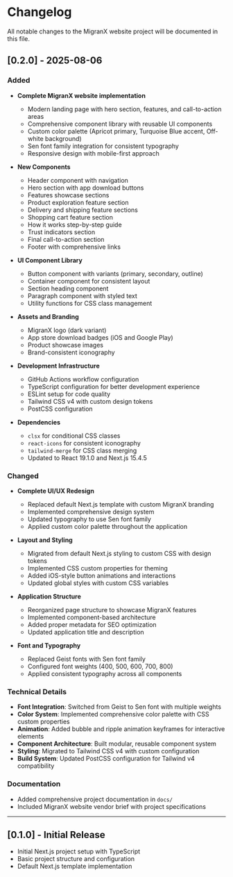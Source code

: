 # Changelog

All notable changes to the MigranX website project will be documented in this file.

## [0.2.0] - 2025-08-06

### Added

- **Complete MigranX website implementation**

  - Modern landing page with hero section, features, and call-to-action areas
  - Comprehensive component library with reusable UI components
  - Custom color palette (Apricot primary, Turquoise Blue accent, Off-white background)
  - Sen font family integration for consistent typography
  - Responsive design with mobile-first approach

- **New Components**

  - Header component with navigation
  - Hero section with app download buttons
  - Features showcase sections
  - Product exploration feature section
  - Delivery and shipping feature sections
  - Shopping cart feature section
  - How it works step-by-step guide
  - Trust indicators section
  - Final call-to-action section
  - Footer with comprehensive links

- **UI Component Library**

  - Button component with variants (primary, secondary, outline)
  - Container component for consistent layout
  - Section heading component
  - Paragraph component with styled text
  - Utility functions for CSS class management

- **Assets and Branding**

  - MigranX logo (dark variant)
  - App store download badges (iOS and Google Play)
  - Product showcase images
  - Brand-consistent iconography

- **Development Infrastructure**

  - GitHub Actions workflow configuration
  - TypeScript configuration for better development experience
  - ESLint setup for code quality
  - Tailwind CSS v4 with custom design tokens
  - PostCSS configuration

- **Dependencies**
  - `clsx` for conditional CSS classes
  - `react-icons` for consistent iconography
  - `tailwind-merge` for CSS class merging
  - Updated to React 19.1.0 and Next.js 15.4.5

### Changed

- **Complete UI/UX Redesign**

  - Replaced default Next.js template with custom MigranX branding
  - Implemented comprehensive design system
  - Updated typography to use Sen font family
  - Applied custom color palette throughout the application

- **Layout and Styling**

  - Migrated from default Next.js styling to custom CSS with design tokens
  - Implemented CSS custom properties for theming
  - Added iOS-style button animations and interactions
  - Updated global styles with custom CSS variables

- **Application Structure**

  - Reorganized page structure to showcase MigranX features
  - Implemented component-based architecture
  - Added proper metadata for SEO optimization
  - Updated application title and description

- **Font and Typography**
  - Replaced Geist fonts with Sen font family
  - Configured font weights (400, 500, 600, 700, 800)
  - Applied consistent typography across all components

### Technical Details

- **Font Integration**: Switched from Geist to Sen font with multiple weights
- **Color System**: Implemented comprehensive color palette with CSS custom properties
- **Animation**: Added bubble and ripple animation keyframes for interactive elements
- **Component Architecture**: Built modular, reusable component system
- **Styling**: Migrated to Tailwind CSS v4 with custom configuration
- **Build System**: Updated PostCSS configuration for Tailwind v4 compatibility

### Documentation

- Added comprehensive project documentation in `docs/`
- Included MigranX website vendor brief with project specifications

---

## [0.1.0] - Initial Release

- Initial Next.js project setup with TypeScript
- Basic project structure and configuration
- Default Next.js template implementation
